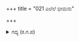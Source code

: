 +++
title = "021 ಎಲೆಲೆ ಭೀಮನು"

+++

<details><summary>ಗದ್ಯ (ಕ.ಗ.ಪ) </summary>

21. “ಎಲೆಲೆ! ಶಿವಶಿವಾ! ಭೀಮನು ದಾಳಿಯಿಟ್ಟು ಕೊಳ್ಳೆ ಹೊಡೆದನು. ಧೈರ್ಯವಂತರು ಎಲ್ಲಿ? ಅವನನ್ನು ನಿಲ್ಲಿಸುವ ಕುರುರಾಯನ ಸೇನೆಯ ನಾಯಕರು  ಯಾರೂ ಇಲ್ಲವಲ್ಲಾ! ವ್ಯಥೆಯ ಸುಳಿದಾಟ ರಾಯನ ಸೈನ್ಯಕ್ಕೆ ಸಹಿಸಲಶಕ್ತವಾಗಿದ್ದು. ಕರ್ಣನ ಪರಿವಾರದವರು ಮುನ್ನುಗ್ಗಿ ಭೀಮನನ್ನು ಎದುರಿಸಿದರು.
</details>
